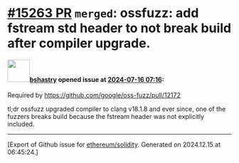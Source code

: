 # [\#15263 PR](https://github.com/ethereum/solidity/pull/15263) `merged`: ossfuzz: add fstream std header to not break build after compiler upgrade.

#### <img src="https://avatars.githubusercontent.com/u/2388185?v=4" width="50">[bshastry](https://github.com/bshastry) opened issue at [2024-07-16 07:16](https://github.com/ethereum/solidity/pull/15263):

Required by https://github.com/google/oss-fuzz/pull/12172

tl;dr ossfuzz upgraded compiler to clang v18.1.8 and ever since, one of the fuzzers breaks build because the fstream header was not explicitly included.




-------------------------------------------------------------------------------



[Export of Github issue for [ethereum/solidity](https://github.com/ethereum/solidity). Generated on 2024.12.15 at 06:45:24.]
